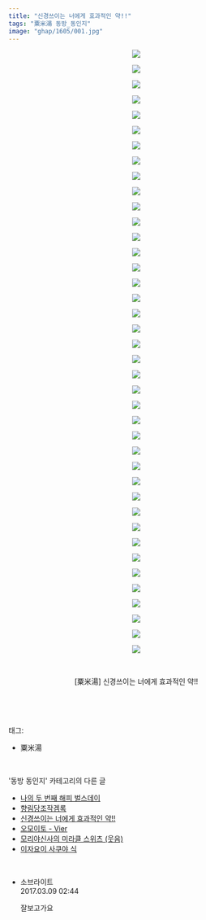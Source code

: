 ```yaml
---
title: "신경쓰이는 너에게 효과적인 약!!"
tags: "粟米湯 동방_동인지"
image: "ghap/1605/001.jpg"
---
```

<div class="article">
<p style="text-align: center; clear: none; float: none;"><img src="{{ site.nasurl }}/ghap/1605/001.jpg"/></p>
<p style="text-align: center; clear: none; float: none;"><img src="{{ site.nasurl }}/ghap/1605/002.jpg"/></p>
<p style="text-align: center; clear: none; float: none;"><img src="{{ site.nasurl }}/ghap/1605/003.jpg"/></p>
<p style="text-align: center; clear: none; float: none;"><img src="{{ site.nasurl }}/ghap/1605/004.jpg"/></p>
<p style="text-align: center; clear: none; float: none;"><img src="{{ site.nasurl }}/ghap/1605/005.jpg"/></p>
<p style="text-align: center; clear: none; float: none;"><img src="{{ site.nasurl }}/ghap/1605/006.jpg"/></p>
<p style="text-align: center; clear: none; float: none;"><img src="{{ site.nasurl }}/ghap/1605/007.jpg"/></p>
<p style="text-align: center; clear: none; float: none;"><img src="{{ site.nasurl }}/ghap/1605/008.jpg"/></p>
<p style="text-align: center; clear: none; float: none;"><img src="{{ site.nasurl }}/ghap/1605/009.jpg"/></p>
<p style="text-align: center; clear: none; float: none;"><img src="{{ site.nasurl }}/ghap/1605/010.jpg"/></p>
<p style="text-align: center; clear: none; float: none;"><img src="{{ site.nasurl }}/ghap/1605/011.jpg"/></p>
<p style="text-align: center; clear: none; float: none;"><img src="{{ site.nasurl }}/ghap/1605/012.jpg"/></p>
<p style="text-align: center; clear: none; float: none;"><img src="{{ site.nasurl }}/ghap/1605/013.jpg"/></p>
<p style="text-align: center; clear: none; float: none;"><img src="{{ site.nasurl }}/ghap/1605/014.jpg"/></p>
<p style="text-align: center; clear: none; float: none;"><img src="{{ site.nasurl }}/ghap/1605/015.jpg"/></p>
<p style="text-align: center; clear: none; float: none;"><img src="{{ site.nasurl }}/ghap/1605/016.jpg"/></p>
<p style="text-align: center; clear: none; float: none;"><img src="{{ site.nasurl }}/ghap/1605/017.jpg"/></p>
<p style="text-align: center; clear: none; float: none;"><img src="{{ site.nasurl }}/ghap/1605/018.jpg"/></p>
<p style="text-align: center; clear: none; float: none;"><img src="{{ site.nasurl }}/ghap/1605/019.jpg"/></p>
<p style="text-align: center; clear: none; float: none;"><img src="{{ site.nasurl }}/ghap/1605/020.jpg"/></p>
<p style="text-align: center; clear: none; float: none;"><img src="{{ site.nasurl }}/ghap/1605/021.jpg"/></p>
<p style="text-align: center; clear: none; float: none;"><img src="{{ site.nasurl }}/ghap/1605/022.jpg"/></p>
<p style="text-align: center; clear: none; float: none;"><img src="{{ site.nasurl }}/ghap/1605/023.jpg"/></p>
<p style="text-align: center; clear: none; float: none;"><img src="{{ site.nasurl }}/ghap/1605/024.jpg"/></p>
<p style="text-align: center; clear: none; float: none;"><img src="{{ site.nasurl }}/ghap/1605/025.jpg"/></p>
<p style="text-align: center; clear: none; float: none;"><img src="{{ site.nasurl }}/ghap/1605/026.jpg"/></p>
<p style="text-align: center; clear: none; float: none;"><img src="{{ site.nasurl }}/ghap/1605/027.jpg"/></p>
<p style="text-align: center; clear: none; float: none;"><img src="{{ site.nasurl }}/ghap/1605/028.jpg"/></p>
<p style="text-align: center; clear: none; float: none;"><img src="{{ site.nasurl }}/ghap/1605/029.jpg"/></p>
<p style="text-align: center; clear: none; float: none;"><img src="{{ site.nasurl }}/ghap/1605/030.jpg"/></p>
<p style="text-align: center; clear: none; float: none;"><img src="{{ site.nasurl }}/ghap/1605/031.jpg"/></p>
<p style="text-align: center; clear: none; float: none;"><img src="{{ site.nasurl }}/ghap/1605/032.jpg"/></p>
<p style="text-align: center; clear: none; float: none;"><img src="{{ site.nasurl }}/ghap/1605/033.jpg"/></p>
<p style="text-align: center; clear: none; float: none;"><img src="{{ site.nasurl }}/ghap/1605/034.jpg"/></p>
<p style="text-align: center; clear: none; float: none;"><img src="{{ site.nasurl }}/ghap/1605/035.jpg"/></p>
<p style="text-align: center; clear: none; float: none;"><img src="{{ site.nasurl }}/ghap/1605/036.jpg"/></p>
<p style="text-align: center; clear: none; float: none;"><img src="{{ site.nasurl }}/ghap/1605/037.jpg"/></p>
<p style="text-align: center; clear: none; float: none;"><img src="{{ site.nasurl }}/ghap/1605/038.jpg"/></p>
<p style="text-align: center; clear: none; float: none;"><img src="{{ site.nasurl }}/ghap/1605/039.jpg"/></p>
<p style="text-align: center; clear: none; float: none;"><img src="{{ site.nasurl }}/ghap/1605/040.jpg"/></p>
<p style="text-align: center; clear: none; float: none;"><br/></p>
<p style="text-align: center; clear: none; float: none;">[粟米湯] 신경쓰이는 너에게 효과적인 약!!</p>
<p><br/></p>
</div><br/>
<div class="tagTrail">
<p>태그: </p>
<ul>
<li>粟米湯</li>
</ul>
</div><br/>
<div class="another">
<p>'동방 동인지' 카테고리의 다른 글</p>
<ul>
<li><a href="/2016-08-16-ghap_1607">나의 두 번째 해피 벌스데이</a></li>
<li><a href="/2016-08-16-ghap_1606">향림당조작겜록</a></li>
<li><a href="/2016-08-16-ghap_1605">신경쓰이는 너에게 효과적인 약!!</a></li>
<li><a href="/2016-08-16-ghap_1604">오모이토 - Vier</a></li>
<li><a href="/2016-08-16-ghap_1603">모리야신사의 미라클 스위츠 (웃음)</a></li>
<li><a href="/2016-08-16-ghap_1600">이자요이 사쿠야 식</a></li>
</ul>
</div><br/>
<div class="cb_module cb_fluid">
<div class="cb_wrt cb_profile">
<div class="comment">
<ul>
<li class="cb_thumb_off" id="comment14934655">
<div class="cb_comment_area">
<div class="cb_info_area">
<div class="cb_section">
<span class="cb_nick_name">소브라이트</span>
</div>
<div class="cb_section">
<span class="cb_date">2017.03.09 02:44 </span>
</div>
</div>
<div class="cb_dsc_comment">
<p class="cb_dsc">
											잘보고가요
										</p>
</div>
</div></li>
</ul>
</div>
</div><!-- commentList close -->
</div><br/>
